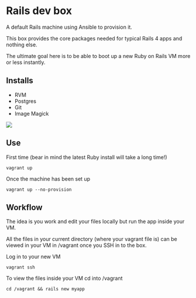 # Rails dev box

A default Rails machine using Ansible to provision it. 

This box provides the core packages needed for typical Rails 4 apps and nothing else.

The ultimate goal here is to be able to boot up a new Ruby on Rails VM more or less instantly.

## Installs

+ RVM
+ Postgres
+ Git
+ Image Magick

![](https://dl.dropboxusercontent.com/u/6475135/rails-dev-box.png)

## Use

First time (bear in mind the latest Ruby install will take a long time!)

```
vagrant up
```

Once the machine has been set up

```
vagrant up --no-provision
```

## Workflow

The idea is you work and edit your files locally but run the app inside your VM. 

All the files in your current directory (where your vagrant file is)
can be viewed in your VM in /vagrant once you SSH in to the box.

Log in to your new VM

```
vagrant ssh
```

To view the files inside your VM cd into /vagrant

```
cd /vagrant && rails new myapp
```
